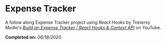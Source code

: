 # Expense Tracker

A follow along Expense Tracker project using _React Hooks_ by _Traversy Media's_ _[Build an Expense Tracker | React Hooks & Context API](https://www.youtube.com/watch?v=XuFDcZABiDQ)_ on YouTube.

<!-- View project [here](https://denzeltl.github.io/expense-tracker/) -->

**Completed on:** _06/18/2020_
